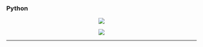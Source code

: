 

### Python

<p align="center">
    <img src=Images/PE_006_test_01_python.png>
</p>

<p align="center">
    <img src=Images/PE_006_test_02_python.png>
</p>

------